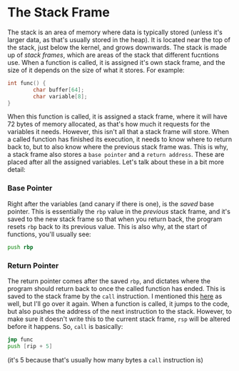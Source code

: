 # The Stack Frame

The stack is an area of memory where data is typically stored (unless it's larger data, as that's usually stored in the heap). It is located near the top of the stack, just below the kernel, and grows downwards. The stack is made up of *stack frames*, which are areas of the stack that different fucntions use. When a function is called, it is assigned it's own stack frame, and the size of it depends on the size of what it stores. For example:

```c
int func() {
        char buffer[64];
        char variable[8];
}
```

When this function is called, it is assigned a stack frame, where it will have 72 bytes of memory allocated, as that's how much it requests for the variables it needs. However, this isn't all that a stack frame will store. When a called function has finished its execution, it needs to know where to return back to, but to also know where the previous stack frame was. This is why, a stack frame also stores a `base pointer` and a `return address`. These are placed after all the assigned variables. Let's talk about these in a bit more detail:

### Base Pointer

Right after the variables (and canary if there is one), is the *saved* base pointer. This is essentially the `rbp` value in the *previous* stack frame, and it's saved to the new stack frame so that when you return back, the program resets `rbp` back to its previous value. This is also why, at the start of functions, you'll usually see:
```asm
push rbp
```

### Return Pointer

The return pointer comes after the saved `rbp`, and dictates where the program should return back to once the called function has ended. This is saved to the stack frame by the `call` instruction. I mentioned this [here](calling-functions.md) as well, but I'll go over it again. When a function is called, it jumps to the code, but also pushes the address of the next instruction to the stack. However, to make sure it doesn't write this to the current stack frame, `rsp` will be altered before it happens. So, `call` is basically:
```asm
jmp func
push [rip + 5]
```
(it's 5 because that's usually how many bytes a `call` instruction is)
